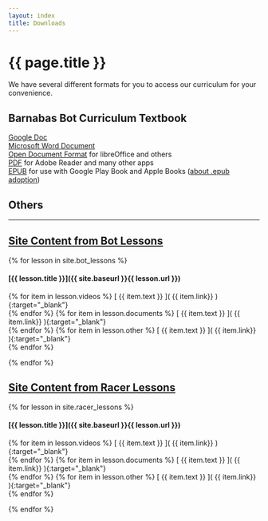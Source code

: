 ```yaml
---
layout: index
title: Downloads
---
```

<!-- Main -->
# {{ page.title }}

We have several different formats for you to access our curriculum for your convenience.

## Barnabas Bot Curriculum Textbook
[Google Doc](https://docs.google.com/document/d/13SxcQZP4Q4WikH01lJvGHbPfcNjATRUS2-nPwks0Yi0/edit?usp=sharing)  
[Microsoft Word Document](https://docs.google.com/document/d/13SxcQZP4Q4WikH01lJvGHbPfcNjATRUS2-nPwks0Yi0/export?format=docx)  
[Open Document Format](https://docs.google.com/document/d/13SxcQZP4Q4WikH01lJvGHbPfcNjATRUS2-nPwks0Yi0/export?format=odf) for libreOffice and others  
[PDF](https://docs.google.com/document/d/13SxcQZP4Q4WikH01lJvGHbPfcNjATRUS2-nPwks0Yi0/export?format=pdf) for Adobe Reader and many other apps  
[EPUB](https://docs.google.com/document/d/13SxcQZP4Q4WikH01lJvGHbPfcNjATRUS2-nPwks0Yi0/export?format=epub) for use with Google Play Book and Apple Books ([about .epub adoption](https://en.wikipedia.org/wiki/EPUB#Adoption))

## Others
___
<div class="tabs">
	
<div class="tab" id="bot">
<h2><a href="#bot"><i class="icon fa-android"></i> Site Content from Bot Lessons</a></h2>
<div class="content">
{% for lesson in site.bot_lessons %}
	
#### [{{ lesson.title }}]({{ site.baseurl }}{{ lesson.url }})
{% for item in lesson.videos %} [ {{ item.text }} ]( {{ item.link}} ){:target="_blank"}  
{% endfor %}
{% for item in lesson.documents %} [ {{ item.text }} ]( {{ item.link}} ){:target="_blank"}  
{% endfor %}
{% for item in lesson.other %} [ {{ item.text }} ]( {{ item.link}} ){:target="_blank"}  
{% endfor %}
    
{% endfor %}
</div>
</div>

<div class="tab" id="racer">
<h2><a href="#racer"><i class="icon fa-car"></i> Site Content from Racer Lessons</a></h2>
<div class="content">

{% for lesson in site.racer_lessons %}

#### [{{ lesson.title }}]({{ site.baseurl }}{{ lesson.url }})
{% for item in lesson.videos %} [ {{ item.text }} ]( {{ item.link}} ){:target="_blank"}  
{% endfor %}
{% for item in lesson.documents %} [ {{ item.text }} ]( {{ item.link}} ){:target="_blank"}  
{% endfor %}
{% for item in lesson.other %} [ {{ item.text }} ]( {{ item.link}} ){:target="_blank"}  
{% endfor %}
    
{% endfor %}
</div>
</div>

</div>
